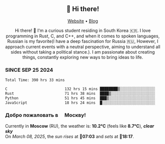 <h2 align="center">👋 Hi there!</h2>
<p align="center">
  <a href="https://urdekcah.ru">Website</a> •
  <a href="https://urdekcah.blog">Blog</a>
</p>

<p align="center">
  Hi there! 👋 I'm a curious student residing in South Korea 🇰🇷. I love programming in Rust, C, and C++, and when it comes to spoken languages, Russian is my favorite(I have a deep fascination for Russia 🇷🇺, However, I approach current events with a neutral perspective, aiming to understand all sides without taking a political stance.). I am passionate about creating things, constantly exploring new ways to bring ideas to life.
</p>

### SINCE SEP 25 2024
<!--START_SECTION:waka-->
<!--LAST_WAKA_UPDATE:2025-03-07 18:29:18-->
```txt
Total Time: 390 hrs 33 mins

C                          132 hrs 15 mins ████████▒░░░░░░░░░░░░░░░░   32.95 %
Rust                       71 hrs 38 mins  ████▒░░░░░░░░░░░░░░░░░░░░   17.85 %
Python                     51 hrs 45 mins  ███▒░░░░░░░░░░░░░░░░░░░░░   12.90 %
JavaScript                 18 hrs 24 mins  █░░░░░░░░░░░░░░░░░░░░░░░░   04.59 %
```
<!--END_SECTION:waka-->

<h3>Добро пожаловать в <img src="https://cdn-icons-png.flaticon.com/512/197/197408.png" width="13"/> Москву!</h3>

<!--START_SECTION:weather:moscow-->
<!--LAST_WEATHER_UPDATE:2025-03-08 12:31:17-->
Currently in **Moscow** (RU), the weather is: **10.2°C** (feels like **8.7°C**), ***clear sky***<br/>
On *March 08, 2025*, the *sun rises* at 🌅**07:03** and *sets* at 🌇**18:17**.
<!--END_SECTION:weather-->
